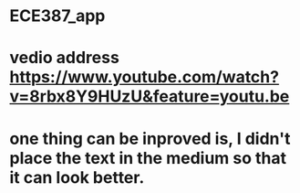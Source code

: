 # ECE387_app
# vedio address https://www.youtube.com/watch?v=8rbx8Y9HUzU&feature=youtu.be
# one thing can be inproved is, I didn't place the text in the medium so that it can look better.
